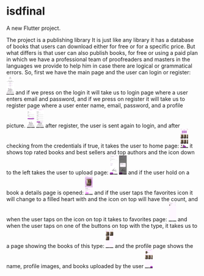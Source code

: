 # isdfinal

A new Flutter project.

The project is a publishing library
It is just like any library it has a database of books that users can download either for free or 
for a specific price.
But what differs is that user can also publish books, for free or using a paid plan in which we 
have a professional team of proofreaders and masters in the languages we provide to help him in 
case there are logical or grammatical errors.
So, first we have the main page and the user can login or register:
<img alt="Screenshot_20240610_141541.png" height="50" src="Screenshot_20240610_141541.png" width="20"/>
and if we press on the login it will take us to login page where a user enters email and password,
and if we press on register it will take us to register page where a user enter name, email,
password, and a profile picture.
<img alt="Screenshot_20240610_141705.png" height="50" src="Screenshot_20240610_141705.png" width="20"/>
<img alt="Screenshot_20240610_141715.png" height="50" src="Screenshot_20240610_141715.png" width="20"/>
after register, the user is sent again to login, and after checking from the credentials if true,
it takes the user to home page:
<img alt="Screenshot_20240610_155618.png" height="50" src="Screenshot_20240610_155618.png" width="20"/>
it shows top rated books and best sellers and top authors
and the icon down to the left takes the user to upload page:
<img alt="Screenshot_20240610_142204.png" height="50" src="Screenshot_20240610_142204.png" width="20"/>
<img alt="Screenshot_20240610_142151.png" height="50" src="Screenshot_20240610_142151.png" width="20"/>
and if the user hold on a book a details page is opened:
<img alt="Screenshot_20240610_142232.png" height="50" src="Screenshot_20240610_142232.png" width="20"/>
and if the user taps the favorites icon it will change to a filled heart with and the icon on top 
will have the count, and when the user taps on the icon on top it takes to favorites page:
<img alt="Screenshot_20240610_144152.png" height="50" src="Screenshot_20240610_144152.png" width="20"/>
and when the user taps on one of the buttons on top with the type, it takes us to a page 
showing the books of this type:
<img alt="Screenshot_20240610_144934.png" height="50" src="Screenshot_20240610_144934.png" width="20"/>
and the profile page shows the name, profile images, and books uploaded by the user
<img alt="Screenshot_20240610_152548.png" height="50" src="Screenshot_20240610_152548.png" width="20"/>

